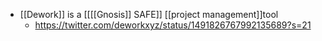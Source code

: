 - [[Dework]] is a [[[[Gnosis]] SAFE]] [[project management]]tool
    - https://twitter.com/deworkxyz/status/1491826767992135689?s=21
